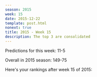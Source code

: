```yaml
---
season: 2015
week: 15
date: 2015-12-22
template: post.html
nonext: true
title: 2015 - Week 15
description: The top 3 are consolidated
---
```


Predictions for this week: 11-5

Overall in 2015 season: 149-75

Here's your rankings after week 15 of 2015:

